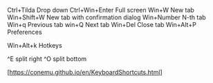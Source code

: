 Ctrl+Tilda Drop down
Ctrl+Win+Enter Full screen
Win+W New tab
Win+Shift+W New tab with confirmation dialog
Win+Number N-th tab
Win+q Previous tab
win+Q Next tab
Win+Del Close tab
Win+Alt+P Preferences

Win+Alt+k Hotkeys

^E split right
^O split bottom

[https://conemu.github.io/en/KeyboardShortcuts.html]
